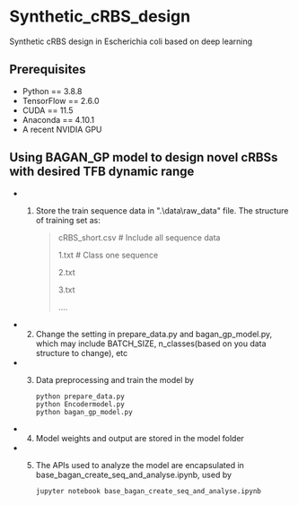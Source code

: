 # Synthetic_cRBS_design
Synthetic cRBS design in Escherichia coli based on deep learning

## Prerequisites

- Python ==  3.8.8
- TensorFlow == 2.6.0
- CUDA == 11.5
- Anaconda == 4.10.1
- A recent NVIDIA GPU

## Using BAGAN_GP model to design novel cRBSs with desired TFB dynamic range

- 1. Store the train sequence data in ".\data\raw_data\" file. The structure of training set as:

     > cRBS_short.csv   # Include all sequence data
     >
     > 1.txt                      # Class one sequence
     >
     > 2.txt
     >
     > 3.txt
     >
     > ....

- 2. Change the setting in prepare_data.py and bagan_gp_model.py, which may include BATCH_SIZE, n_classes(based on you data structure to change), etc

- 3. Data preprocessing and train the model  by

     ``` shell
     python prepare_data.py
     python Encodermodel.py
     python bagan_gp_model.py
     ```

- 4. Model weights and output are stored in the model folder

- 5. The APIs used to analyze the model are encapsulated in base_bagan_create_seq_and_analyse.ipynb, used by

     ``` shell
     jupyter notebook base_bagan_create_seq_and_analyse.ipynb
     ```

     

